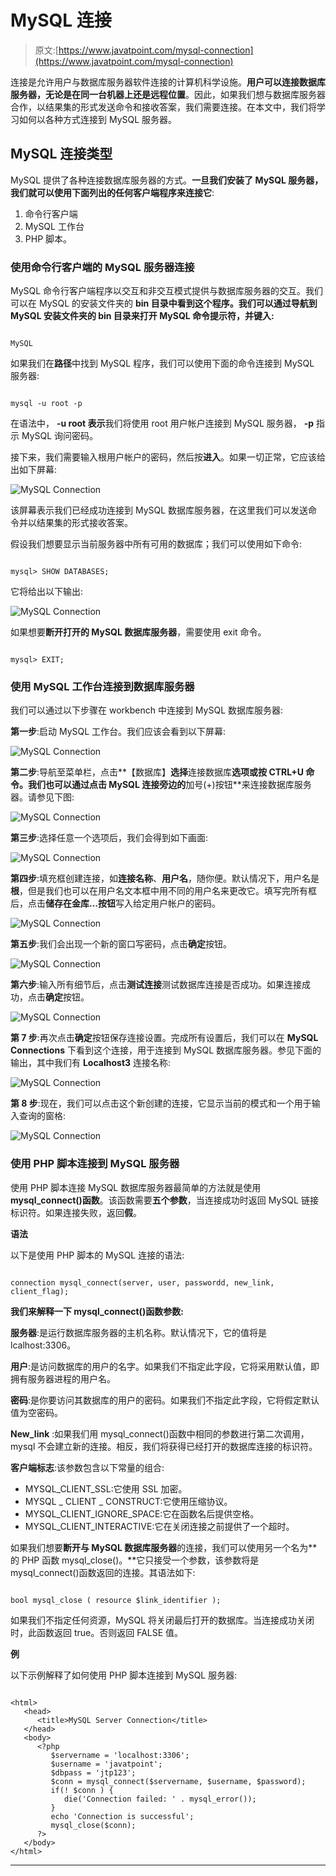 # MySQL 连接

> 原文:[https://www.javatpoint.com/mysql-connection](https://www.javatpoint.com/mysql-connection)

连接是允许用户与数据库服务器软件连接的计算机科学设施。**用户可以连接数据库服务器，无论是在同一台机器上还是远程位置**。因此，如果我们想与数据库服务器合作，以结果集的形式发送命令和接收答案，我们需要连接。在本文中，我们将学习如何以各种方式连接到 MySQL 服务器。

## MySQL 连接类型

MySQL 提供了各种连接数据库服务器的方式。**一旦我们安装了 MySQL 服务器，我们就可以使用下面列出的任何客户端程序来连接它**:

1.  命令行客户端
2.  MySQL 工作台
3.  PHP 脚本。

### 使用命令行客户端的 MySQL 服务器连接

MySQL 命令行客户端程序以交互和非交互模式提供与数据库服务器的交互。我们可以在 MySQL 的安装文件夹的 **bin 目录中看到这个程序。我们可以通过导航到 MySQL 安装文件夹的 bin 目录来打开 MySQL 命令提示符，并键入:**

```

MySQL

```

如果我们在**路径**中找到 MySQL 程序，我们可以使用下面的命令连接到 MySQL 服务器:

```

mysql -u root -p

```

在语法中， **-u root 表示**我们将使用 root 用户帐户连接到 MySQL 服务器， **-p** 指示 MySQL 询问密码。

接下来，我们需要输入根用户帐户的密码，然后按**进入**。如果一切正常，它应该给出如下屏幕:

![MySQL Connection](../Images/e8b8b8679a3d3a6ca51c555514ce0dec.png)

该屏幕表示我们已经成功连接到 MySQL 数据库服务器，在这里我们可以发送命令并以结果集的形式接收答案。

假设我们想要显示当前服务器中所有可用的数据库；我们可以使用如下命令:

```

mysql> SHOW DATABASES;

```

它将给出以下输出:

![MySQL Connection](../Images/1ccb4b921447b823e551ffbd2e3a749c.png)

如果想要**断开打开的 MySQL 数据库服务器**，需要使用 exit 命令。

```

mysql> EXIT;

```

### 使用 MySQL 工作台连接到数据库服务器

我们可以通过以下步骤在 workbench 中连接到 MySQL 数据库服务器:

**第一步**:启动 MySQL 工作台。我们应该会看到以下屏幕:

![MySQL Connection](../Images/096eb23c1463e66c245390c0e312d028.png)

**第二步**:导航至菜单栏，点击**【数据库】**选择**连接数据库**选项或按 **CTRL+U** 命令。我们也可以通过点击 MySQL 连接旁边的**加号(+)按钮**来连接数据库服务器。请参见下图:

![MySQL Connection](../Images/7915351cb42f336035967b27473ab925.png)

**第三步**:选择任意一个选项后，我们会得到如下画面:

![MySQL Connection](../Images/be9980a28fed7a03db0be9e40cefb7ab.png)

**第四步**:填充框创建连接，如**连接名称**、**用户名**，随你便。默认情况下，用户名是**根**，但是我们也可以在用户名文本框中用不同的用户名来更改它。填写完所有框后，点击**储存在金库...按钮**写入给定用户帐户的密码。

![MySQL Connection](../Images/8ee48d2d7b6bdcab9da902c408879140.png)

**第五步**:我们会出现一个新的窗口写密码，点击**确定**按钮。

![MySQL Connection](../Images/c8852c6e8eed0137deabf90c47da1afd.png)

**第六步**:输入所有细节后，点击**测试连接**测试数据库连接是否成功。如果连接成功，点击**确定**按钮。

![MySQL Connection](../Images/ec06003ba3bc13e23e381628ee3c4a9a.png)

**第 7 步**:再次点击**确定**按钮保存连接设置。完成所有设置后，我们可以在 **MySQL Connections** 下看到这个连接，用于连接到 MySQL 数据库服务器。参见下面的输出，其中我们有 **Localhost3** 连接名称:

![MySQL Connection](../Images/4381b1f8518ffad35f0c5a0b82c21bf9.png)

**第 8 步**:现在，我们可以点击这个新创建的连接，它显示当前的模式和一个用于输入查询的窗格:

![MySQL Connection](../Images/09ff599b8ddf1a6b9bad3ba600476d5e.png)

### 使用 PHP 脚本连接到 MySQL 服务器

使用 PHP 脚本连接 MySQL 数据库服务器最简单的方法就是使用 **mysql_connect()函数**。该函数需要**五个参数**，当连接成功时返回 MySQL 链接标识符。如果连接失败，返回**假**。

**语法**

以下是使用 PHP 脚本的 MySQL 连接的语法:

```

connection mysql_connect(server, user, passwordd, new_link, client_flag);

```

**我们来解释一下 mysql_connect()函数参数:**

**服务器**:是运行数据库服务器的主机名称。默认情况下，它的值将是 lcalhost:3306。

**用户**:是访问数据库的用户的名字。如果我们不指定此字段，它将采用默认值，即拥有服务器进程的用户名。

**密码**:是你要访问其数据库的用户的密码。如果我们不指定此字段，它将假定默认值为空密码。

**New_link** :如果我们用 mysql_connect()函数中相同的参数进行第二次调用，mysql 不会建立新的连接。相反，我们将获得已经打开的数据库连接的标识符。

**客户端标志**:该参数包含以下常量的组合:

*   MYSQL_CLIENT_SSL:它使用 SSL 加密。
*   MYSQL _ CLIENT _ CONSTRUCT:它使用压缩协议。
*   MYSQL_CLIENT_IGNORE_SPACE:它在函数名后提供空格。
*   MYSQL_CLIENT_INTERACTIVE:它在关闭连接之前提供了一个超时。

如果我们想要**断开与 MySQL 数据库服务器**的连接，我们可以使用另一个名为**的 PHP 函数 mysql_close()。**它只接受一个参数，该参数将是 mysql_connect()函数返回的连接。其语法如下:

```

bool mysql_close ( resource $link_identifier );

```

如果我们不指定任何资源，MySQL 将关闭最后打开的数据库。当连接成功关闭时，此函数返回 true。否则返回 FALSE 值。

**例**

以下示例解释了如何使用 PHP 脚本连接到 MySQL 服务器:

```

<html>
   <head>
      <title>MySQL Server Connection</title>
   </head>
   <body>
      <?php
         $servername = 'localhost:3306';
         $username = 'javatpoint';
         $dbpass = 'jtp123';
         $conn = mysql_connect($servername, $username, $password);        
         if(! $conn ) {
            die('Connection failed: ' . mysql_error());
         }
         echo 'Connection is successful';
         mysql_close($conn);
      ?>
   </body>
</html>  

```

* * *